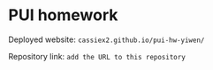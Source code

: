 # PUI homework

Deployed website: `cassiex2.github.io/pui-hw-yiwen/`

Repository link: `add the URL to this repository`
